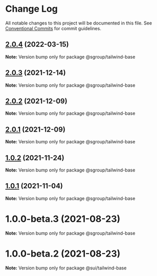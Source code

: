 # Change Log

All notable changes to this project will be documented in this file.
See [Conventional Commits](https://conventionalcommits.org) for commit guidelines.

## [2.0.4](https://github.com/sgroupdesign/sui/compare/@sgroup/tailwind-base@2.0.3...@sgroup/tailwind-base@2.0.4) (2022-03-15)

**Note:** Version bump only for package @sgroup/tailwind-base





## [2.0.3](https://github.com/sgroupdesign/sui/compare/@sgroup/tailwind-base@2.0.2...@sgroup/tailwind-base@2.0.3) (2021-12-14)

**Note:** Version bump only for package @sgroup/tailwind-base





## [2.0.2](https://github.com/sgroupdesign/sui/compare/@sgroup/tailwind-base@2.0.1...@sgroup/tailwind-base@2.0.2) (2021-12-09)

**Note:** Version bump only for package @sgroup/tailwind-base





## [2.0.1](https://github.com/sgroupdesign/sui/compare/@sgroup/tailwind-base@1.0.2...@sgroup/tailwind-base@2.0.1) (2021-12-09)

**Note:** Version bump only for package @sgroup/tailwind-base





## [1.0.2](https://github.com/sgroupdesign/sui/compare/@sgroup/tailwind-base@1.0.1...@sgroup/tailwind-base@1.0.2) (2021-11-24)

**Note:** Version bump only for package @sgroup/tailwind-base





## [1.0.1](https://github.com/sgroupdesign/sui/compare/@sgroup/tailwind-base@1.0.0-beta.3...@sgroup/tailwind-base@1.0.1) (2021-11-04)

**Note:** Version bump only for package @sgroup/tailwind-base





# 1.0.0-beta.3 (2021-08-23)

**Note:** Version bump only for package @sgroup/tailwind-base





# 1.0.0-beta.2 (2021-08-23)

**Note:** Version bump only for package @sui/tailwind-base
